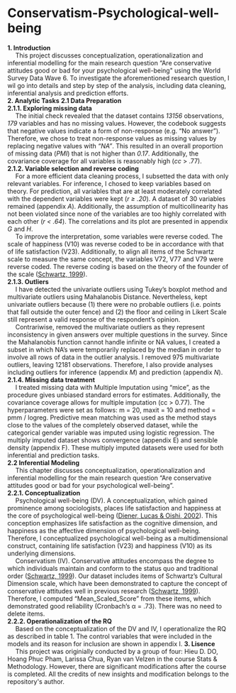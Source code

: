 # Conservatism-Psychological-well-being
**1. Introduction**\
&emsp; This project discusses conceptualization, operationalization and inferential modelling for the main research question “Are conservative attitudes good or bad for your psychological well-being" using the World Survey Data Wave 6. To investigate the aforementioned research question, I wil go into details and step by step of the analysis, including data cleaning, inferential analysis and prediction efforts.\
**2. Analytic Tasks**
**2.1 Data Preparation**\
**2.1.1. Exploring missing data**\
&emsp; The initial check revealed that the dataset contains *13156* observations, *179* variables and has no
missing values. However, the codebook suggests that negative values indicate a form of non-response
(e.g. “No answer”). Therefore, we chose to treat non-response values as missing values by replacing
negative values with *“NA”*. This resulted in an overall proportion of missing data (*PMI*) that is not higher
than *0.17*. Additionally, the covariance coverage for all variables is reasonably high (*cc* > .77).\
**2.1.2. Variable selection and reverse coding**\
&emsp; For a more efficient data cleaning process, I subsetted the data with only relevant variables. For
inference, I chosed to keep variables based on theory. For prediction, all variables that are at least
moderately correlated with the dependent variables were kept (*r ≥ .20*). A dataset of 30 variables
remained (appendix *A*). Additionally, the assumption of multicollinearity has not been violated since
none of the variables are too highly correlated with each other (*r < .64*). The correlations and its plot are
presented in appendix *G* and *H*.\
&emsp; To improve the interpretation, some variables were reverse coded. The scale of happiness (V10) was
reverse coded to be in accordance with that of life satisfaction (V23). Additionally, to align all items of
the Schwartz scale to measure the same concept, the variables V72, V77 and V79 were reverse coded.
The reverse coding is based on the theory of the founder of the scale ([Schwartz, 1999](https://psycnet.apa.org/record/1999-00535-002)).\
**2.1.3. Outliers**\
&emsp; I have detected the univariate outliers using Tukey’s boxplot method and multivariate outliers using
Mahalanobis Distance. Nevertheless, kept univariate outliers because (1) there were no probable
outliers (i.e. points that fall outside the outer fence) and (2) the floor and ceiling in Likert Scale still
represent a valid response of the respondent’s opinion.\
&emsp; Contrariwise, removed the multivariate outliers as they represent inconsistency in given
answers over multiple questions in the survey. Since the Mahalanobis function cannot handle infinite or
NA values, I created a subset in which NA’s were temporarily replaced by the median in order to
involve all rows of data in the outlier analysis. I removed 975 multivariate outliers, leaving 12181
observations. Therefore, I also provide analyses including outliers for inference (appendix *M*) and
prediction (appendix *N*).\
**2.1.4. Missing data treatment**\
&emsp; I treated missing data with Multiple Imputation using “mice”, as the procedure gives unbiased
standard errors for estimates. Additionally, the covariance coverage allows for multiple imputation (cc >
0.77). The hyperparameters were set as follows: m = 20, maxit = 10 and method = pmm / logreg.
Predictive mean matching was used as the method stays close to the values of the completely observed
dataset, while the categorical gender variable was imputed using logistic regression. The multiply
imputed dataset shows convergence (appendix E) and sensible density (appendix F). These multiply
imputed datasets were used for both inferential and prediction tasks.\
**2.2 Inferential Modeling**\
&emsp; This chapter discusses conceptualization, operationalization and inferential modelling for the main
research question “Are conservative attitudes good or bad for your psychological well-being”.\
**2.2.1. Conceptualization**\
&emsp; Psychological well-being (DV). A conceptualization, which gained prominence among sociologists, places
life satisfaction and happiness at the core of psychological well-being ([Diener, Lucas & Oishi, 2002](https://www.oxfordhandbooks.com/view/10.1093/oxfordhb/9780195187243.001.0001/oxfordhb-9780195187243-e-017)). This
conception emphasizes life satisfaction as the cognitive dimension, and happiness as the affective
dimension of psychological well-being. Therefore, I conceptualized psychological well-being as a
multidimensional construct, containing life satisfaction (V23) and happiness (V10) as its underlying
dimensions.\
&emsp; Conservatism (IV). Conservative attitudes encompass the degree to which individuals maintain
and conform to the status quo and traditional order ([Schwartz, 1999](https://psycnet.apa.org/record/1999-00535-002)). Our dataset includes items of
Schwartz’s Cultural Dimension scale, which have been demonstrated to capture the concept of
conservative attitudes well in previous research ([Schwartz, 1999](https://psycnet.apa.org/record/1999-00535-002)). Therefore, I computed
“Mean_Scaled_Score” from these items, which demonstrated good reliability (Cronbach’s α = .73).
There was no need to delete items.\
**2.2.2. Operationalization of the RQ**\
&emsp; Based on the conceptualization of the DV and IV, I operationalize the RQ as described in table 1. The
control variables that were included in the models and its reason for inclusion are shown in appendix I.
**3. Lisence**\
&emsp; This project was originially conducted by a group of four: Hieu D. DO, Hoang Phuc Pham, Larissa Chua, Ryan van Velzen in the course Stats & Methodology. However, there are significant modifications after the course is completed. All the credits of new insights and modification belongs to the repository's author.

